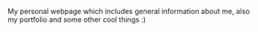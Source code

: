 My personal webpage which includes general information about me, also my portfolio and some other cool things :)
